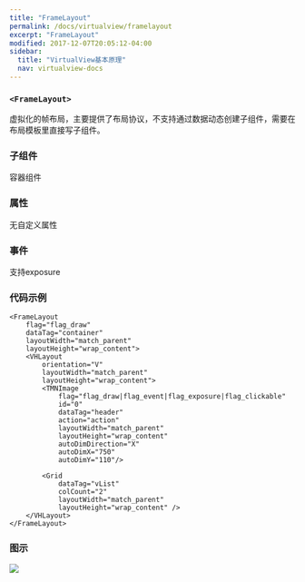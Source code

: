 ```yaml
---
title: "FrameLayout"
permalink: /docs/virtualview/framelayout
excerpt: "FrameLayout"
modified: 2017-12-07T20:05:12-04:00
sidebar:
  title: "VirtualView基本原理"
  nav: virtualview-docs
---
```


### `<FrameLayout>`

虚拟化的帧布局，主要提供了布局协议，不支持通过数据动态创建子组件，需要在布局模板里直接写子组件。

### 子组件
容器组件

### 属性

无自定义属性

### 事件

支持exposure

### 代码示例

```
<FrameLayout
    flag="flag_draw"
    dataTag="container"
    layoutWidth="match_parent"
    layoutHeight="wrap_content">
    <VHLayout
        orientation="V"
        layoutWidth="match_parent"
        layoutHeight="wrap_content">
        <TMNImage
            flag="flag_draw|flag_event|flag_exposure|flag_clickable"
            id="0"
            dataTag="header"
            action="action"
            layoutWidth="match_parent"
            layoutHeight="wrap_content"
            autoDimDirection="X"
            autoDimX="750"
            autoDimY="110"/>

        <Grid
            dataTag="vList"
            colCount="2"
            layoutWidth="match_parent"
            layoutHeight="wrap_content" />
    </VHLayout>
</FrameLayout>
```   

### 图示

![](https://gw.alicdn.com/tfs/TB1bMTpfiqAXuNjy1XdXXaYcVXa-270-480.png)